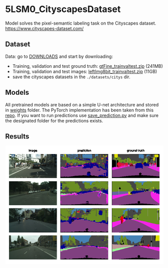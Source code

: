 # 5LSM0_CityscapesDataset
Model solves the pixel-semantic labeling task on the Cityscapes dataset. https://www.cityscapes-dataset.com/

## Dataset
Data: go to [DOWNLOADS](https://www.cityscapes-dataset.com/downloads/) and start by downloading:
* Training, validation and test ground truth: [gtFine_trainvaltest.zip](https://www.cityscapes-dataset.com/file-handling/?packageID=1) (241MB)
* Training, validation and test images: [leftImg8bit_trainvaltest.zip](https://www.cityscapes-dataset.com/file-handling/?packageID=3) (11GB)
* save the cityscapes datasets in the `./datasets/citys` dir.

## Models
All pretrained models are based on a simple U-net architecture and stored in [weights](weights) folder. The PyTorch implementation has been taken from this [repo](https://github.com/jvanvugt/pytorch-unet).
If you want to run predictions use [save_prediction.py](save_prediction.py) and make sure the designated folder for the predictions exists.

## Results
![](figures/predictions-id3-val3.png?raw=true)

